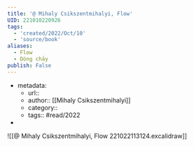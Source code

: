 ```yaml
---
title: '@ Mihaly Csikszentmihalyi, Flow'
UID: 221010220926
tags:
  - 'created/2022/Oct/10'
  - 'source/book'
aliases:
  - Flow
  - Dòng chảy
publish: False
---
```

- metadata:
	- url::
	- author:: [[Mihaly Csikszentmihalyi]]
	- category::
	- tags:: #read/2022
- 

![[@ Mihaly Csikszentmihalyi, Flow 221022113124.excalidraw]]